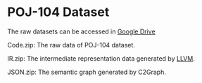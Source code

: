 # POJ-104 Dataset
The raw datasets can be accessed in <a href="https://drive.google.com/file/d/1RUzKNJWJJ5IpoZhp4ZgnPuiF2E_QNmUZ/view?usp=sharing">Google Drive</a>

Code.zip: The raw data of POJ-104 dataset.

IR.zip: The intermediate representation data generated by <a href="https://llvm.org/">LLVM</a>.

JSON.zip: The semantic graph generated by C2Graph.
